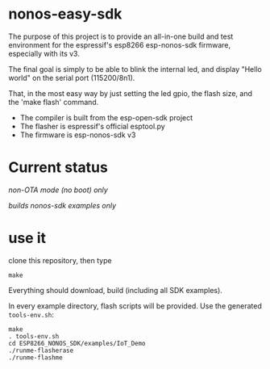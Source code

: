 
# nonos-easy-sdk

The purpose of this project is to provide an all-in-one build and test
environment for the espressif's esp8266 esp-nonos-sdk firmware, especially
with its v3.

The final goal is simply to be able to blink the internal led, and display
"Hello world" on the serial port (115200/8n1).

That, in the most easy way by just setting the led gpio, the flash size, and
the 'make flash' command.

* The compiler is built from the esp-open-sdk project
* The flasher is espressif's official esptool.py
* The firmware is esp-nonos-sdk v3

# Current status

*non-OTA mode (no boot) only*

*builds nonos-sdk examples only*

# use it

clone this repository, then type
```
make
```

Everything should download, build (including all SDK examples).

In every example directory, flash scripts will be provided.
Use the generated `tools-env.sh`:
```
make
. tools-env.sh
cd ESP8266_NONOS_SDK/examples/IoT_Demo
./runme-flasherase
./runme-flashme
```
